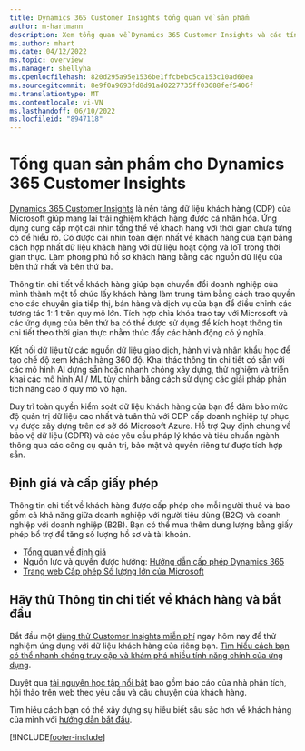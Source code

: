 ```yaml
---
title: Dynamics 365 Customer Insights tổng quan về sản phẩm
author: m-hartmann
description: Xem tổng quan về Dynamics 365 Customer Insights và các tính năng chính của nó.
ms.author: mhart
ms.date: 04/12/2022
ms.topic: overview
ms.manager: shellyha
ms.openlocfilehash: 820d295a95e1536be1ffcbebc5ca153c10ad60ea
ms.sourcegitcommit: 8e9f0a9693fd8d91ad0227735ff03688fef5406f
ms.translationtype: MT
ms.contentlocale: vi-VN
ms.lasthandoff: 06/10/2022
ms.locfileid: "8947118"
---
```

# <a name="product-overview-for-dynamics-365-customer-insights"></a>Tổng quan sản phẩm cho Dynamics 365 Customer Insights

[Dynamics 365 Customer Insights](https://dynamics.microsoft.com/ai/customer-insights/) là nền tảng dữ liệu khách hàng (CDP) của Microsoft giúp mang lại trải nghiệm khách hàng được cá nhân hóa. Ứng dụng cung cấp một cái nhìn tổng thể về khách hàng với thời gian chưa từng có để hiểu rõ. Có được cái nhìn toàn diện nhất về khách hàng của bạn bằng cách hợp nhất dữ liệu khách hàng với dữ liệu hoạt động và IoT trong thời gian thực. Làm phong phú hồ sơ khách hàng bằng các nguồn dữ liệu của bên thứ nhất và bên thứ ba. 

Thông tin chi tiết về khách hàng giúp bạn chuyển đổi doanh nghiệp của mình thành một tổ chức lấy khách hàng làm trung tâm bằng cách trao quyền cho các chuyên gia tiếp thị, bán hàng và dịch vụ của bạn để điều chỉnh các tương tác 1: 1 trên quy mô lớn. Tích hợp chìa khóa trao tay với Microsoft và các ứng dụng của bên thứ ba có thể được sử dụng để kích hoạt thông tin chi tiết theo thời gian thực nhằm thúc đẩy các hành động có ý nghĩa.

Kết nối dữ liệu từ các nguồn dữ liệu giao dịch, hành vi và nhân khẩu học để tạo chế độ xem khách hàng 360 độ. Khai thác thông tin chi tiết có sẵn với các mô hình AI dựng sẵn hoặc nhanh chóng xây dựng, thử nghiệm và triển khai các mô hình AI / ML tùy chỉnh bằng cách sử dụng các giải pháp phân tích nâng cao ở quy mô vô hạn.

Duy trì toàn quyền kiểm soát dữ liệu khách hàng của bạn để đảm bảo mức độ quản trị dữ liệu cao nhất và tuân thủ với CDP cấp doanh nghiệp tự phục vụ được xây dựng trên cơ sở đó Microsoft Azure. Hỗ trợ Quy định chung về bảo vệ dữ liệu (GDPR) và các yêu cầu pháp lý khác và tiêu chuẩn ngành thông qua các công cụ quản trị, bảo mật và quyền riêng tư được tích hợp sẵn.

## <a name="pricing-and-licensing"></a>Định giá và cấp giấy phép
Thông tin chi tiết về khách hàng được cấp phép cho mỗi người thuê và bao gồm cả khả năng giữa doanh nghiệp với người tiêu dùng (B2C) và doanh nghiệp với doanh nghiệp (B2B). Bạn có thể mua thêm dung lượng bằng giấy phép bổ trợ để tăng số lượng hồ sơ và tài khoản.

- [Tổng quan về định giá](https://dynamics.microsoft.com/ai/customer-insights/pricing/)
- Nguồn lực và quyền được hưởng: [Hướng dẫn cấp phép Dynamics 365](https://go.microsoft.com/fwlink/?LinkId=866544)
- [Trang web Cấp phép Số lượng lớn của Microsoft](https://www.microsoft.com/licensing/how-to-buy/how-to-buy)

## <a name="try-customer-insights-and-get-started"></a>Hãy thử Thông tin chi tiết về khách hàng và bắt đầu

Bắt đầu một [dùng thử Customer Insights miễn phí](https://signup.microsoft.com/create-account/signup?SKU=036c2481-aa8a-47cd-ab43-324f0c157c2d&ali=1&RU=https:%2F%2Fhome.ci.ai.dynamics.com%2Fstart%2Ftrial&products=036c2481-aa8a-47cd-ab43-324f0c157c2d) ngay hôm nay để thử nghiệm ứng dụng với dữ liệu khách hàng của riêng bạn. [Tìm hiểu cách bạn có thể nhanh chóng truy cập và khám phá nhiều tính năng chính của ứng dụng](trial-signup.md). 

Duyệt qua [tài nguyên học tập nổi bật](https://dynamics.microsoft.com/ai/customer-insights/resources/) bao gồm báo cáo của nhà phân tích, hội thảo trên web theo yêu cầu và câu chuyện của khách hàng.

Tìm hiểu cách bạn có thể xây dựng sự hiểu biết sâu sắc hơn về khách hàng của mình với [hướng dẫn bắt đầu](get-started.md).

[!INCLUDE[footer-include](includes/footer-banner.md)]

